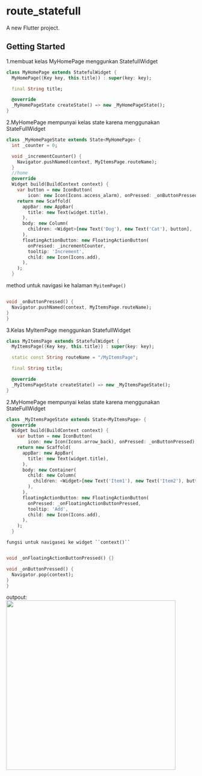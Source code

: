 # route_statefull

A new Flutter project.

## Getting Started

1.membuat kelas MyHomePage menggunkan StatefullWidget
```dart
class MyHomePage extends StatefulWidget {
  MyHomePage({Key key, this.title}) : super(key: key);

  final String title;

  @override
  _MyHomePageState createState() => new _MyHomePageState();
}
```

2.MyHomePage mempunyai kelas state karena menggunakan StateFullWidget

```dart
class _MyHomePageState extends State<MyHomePage> {
  int _counter = 0;

  void _incrementCounter() {
    Navigator.pushNamed(context, MyItemsPage.routeName);
  }
  //home
  @override
  Widget build(BuildContext context) {
    var button = new IconButton(
        icon: new Icon(Icons.access_alarm), onPressed: _onButtonPressed);
    return new Scaffold(
      appBar: new AppBar(
        title: new Text(widget.title),
      ),
      body: new Column(
        children: <Widget>[new Text('Dog'), new Text('Cat'), button],
      ),
      floatingActionButton: new FloatingActionButton(
        onPressed: _incrementCounter,
        tooltip: 'Increment',
        child: new Icon(Icons.add),
      ),
    );
  }
  ```
  method untuk navigasi ke halaman ``MyitemPage()``
  ```dart

  void _onButtonPressed() {
    Navigator.pushNamed(context, MyItemsPage.routeName);
  }
}

```
3.Kelas MyItemPage menggunkan StatefullWidget

```dart
class MyItemsPage extends StatefulWidget {
  MyItemsPage({Key key, this.title}) : super(key: key);

  static const String routeName = "/MyItemsPage";

  final String title;

  @override
  _MyItemsPageState createState() => new _MyItemsPageState();
}
```
2.MyHomePage mempunyai kelas state karena menggunakan StateFullWidget

```dart
class _MyItemsPageState extends State<MyItemsPage> {
  @override
  Widget build(BuildContext context) {
    var button = new IconButton(
        icon: new Icon(Icons.arrow_back), onPressed: _onButtonPressed);
    return new Scaffold(
      appBar: new AppBar(
        title: new Text(widget.title),
      ),
      body: new Container(
        child: new Column(
          children: <Widget>[new Text('Item1'), new Text('Item2'), button],
        ),
      ),
      floatingActionButton: new FloatingActionButton(
        onPressed: _onFloatingActionButtonPressed,
        tooltip: 'Add',
        child: new Icon(Icons.add),
      ),
    );
  }
  ```
    fungsi untuk navigasei ke widget ``context()``

  ```dart

  void _onFloatingActionButtonPressed() {}

  void _onButtonPressed() {
    Navigator.pop(context);
  }
}

```

outpout:
  <img src="img/routsfl.gif" height="450">
